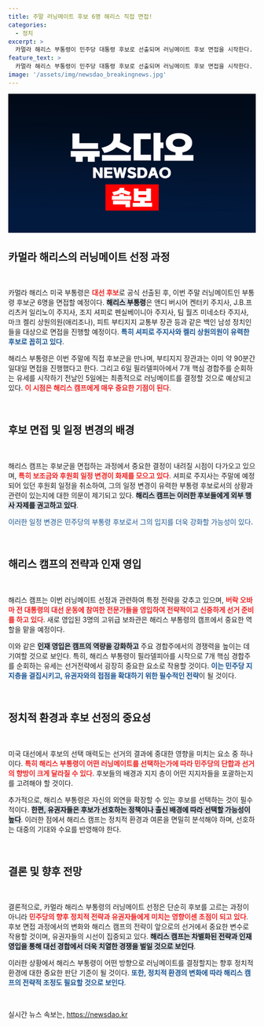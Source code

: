 ```yaml
---
title: 주말 러닝메이트 후보 6명 해리스 직접 면접!
categories:
  - 정치
excerpt: >
  카멀라 해리스 부통령이 민주당 대통령 후보로 선출되며 러닝메이트 후보 면접을 시작한다. 주요 후보들 사이의 동향과 일정 변화는 무엇을 의미할까? 클릭해 궁금증을 확인해보세요!
feature_text: >
  카멀라 해리스 부통령이 민주당 대통령 후보로 선출되며 러닝메이트 후보 면접을 시작한다. 주요 후보들 사이의 동향과 일정 변화는 무엇을 의미할까? 클릭해 궁금증을 확인해보세요!
image: '/assets/img/newsdao_breakingnews.jpg'
---
```


<p><img src="/assets/img/newsdao_breakingnews.jpg" alt="firstkoreanews 속보" /></p>

<h2 data-ke-size="size26">카멀라 해리스의 러닝메이트 선정 과정</h2>

<p data-ke-size="size16">&nbsp;</p>

<p>카멀라 해리스 미국 부통령은 <b><span style="color: #ee2323;">대선 후보</span></b>로 공식 선출된 후, 이번 주말 러닝메이트인 부통령 후보군 6명을 면접할 예정이다. <b><span style="background-color: #21538527;">해리스 부통령</span></b>은 앤디 버시어 켄터키 주지사, J.B.프리츠커 일리노이 주지사, 조지 셔피로 펜실베이니아 주지사, 팀 월즈 미네소타 주지사, 마크 켈리 상원의원(애리조나), 피트 부티지지 교통부 장관 등과 같은 백인 남성 정치인들을 대상으로 면접을 진행할 예정이다. <b><span style="color: #1a5490;">특히 셔피로 주지사와 켈리 상원의원이 유력한 후보로 꼽히고 있다</span></b>.</p>

<p>해리스 부통령은 이번 주말에 직접 후보군을 만나며, 부티지지 장관과는 이미 약 90분간 일대일 면접을 진행했다고 한다. 그리고 6일 필라델피아에서 7개 핵심 경합주를 순회하는 유세를 시작하기 전날인 5일에는 최종적으로 러닝메이트를 결정할 것으로 예상되고 있다. <b><span style="color: #ee2323;">이 시점은 해리스 캠프에게 매우 중요한 기점이 된다</span></b>.</p>

<p data-ke-size="size16">&nbsp;</p>

<h2 data-ke-size="size26">후보 면접 및 일정 변경의 배경</h2>

<p data-ke-size="size16">&nbsp;</p>

<p>해리스 캠프는 후보군을 면접하는 과정에서 중요한 결정이 내려질 시점이 다가오고 있으며, <b><span style="color: #ee2323;">특히 보조금와 후원회 일정 변경이 화제를 모으고 있다</span></b>. 셔피로 주지사는 주말에 예정되어 있던 후원회 일정을 취소하여, 그의 일정 변경이 유력한 부통령 후보로서의 상황과 관련이 있는지에 대한 의문이 제기되고 있다. <b><span style="background-color: #21538527;">해리스 캠프는 이러한 후보들에게 외부 행사 자제를 권고하고 있다</span></b>.</p>

<p><N 다음&gt;, 뉴욕 타임스는 셔피로 주지사가 예정된 3건의 후원회 일정을 취소했다고 보도했으며, 이는 그의 개인적 사정으로 인한 것이라고 전해졌다. <b><span style="color: #1a5490;">이러한 일정 변경은 민주당의 부통령 후보로서 그의 입지를 더욱 강화할 가능성이 있다</span></b>.</p>

<p data-ke-size="size16">&nbsp;</p>

<h2 data-ke-size="size26">해리스 캠프의 전략과 인재 영입</h2>

<p data-ke-size="size16">&nbsp;</p>

<p>해리스 캠프는 이번 러닝메이트 선정과 관련하여 특정 전략을 갖추고 있으며, <b><span style="color: #ee2323;">버락 오바마 전 대통령의 대선 운동에 참여한 전문가들을 영입하여 전략적이고 신중하게 선거 준비를 하고 있다</span></b>. 새로 영입된 3명의 고위급 보좌관은 해리스 부통령의 캠프에서 중요한 역할을 맡을 예정이다.</p>

<p>이와 같은 <b><span style="background-color: #21538527;">인재 영입은 캠프의 역량을 강화하고</span></b> 주요 경합주에서의 경쟁력을 높이는 데 기여할 것으로 보인다. 특히, 해리스 부통령이 필라델피아를 시작으로 7개 핵심 경합주를 순회하는 유세는 선거전략에서 굉장히 중요한 요소로 작용할 것이다. <b><span style="color: #1a5490;">이는 민주당 지지층을 결집시키고, 유권자와의 접점을 확대하기 위한 필수적인 전략</span></b>이 될 것이다.</p>

<p data-ke-size="size16">&nbsp;</p>

<h2 data-ke-size="size26">정치적 환경과 후보 선정의 중요성</h2>

<p data-ke-size="size16">&nbsp;</p>

<p>미국 대선에서 후보의 선택 매력도는 선거의 결과에 중대한 영향을 미치는 요소 중 하나이다. <b><span style="color: #ee2323;">특히 해리스 부통령이 어떤 러닝메이트를 선택하는가에 따라 민주당의 단합과 선거의 향방이 크게 달라질 수 있다</span></b>. 후보들의 배경과 지지 층이 어떤 지지자들을 포괄하는지를 고려해야 할 것이다.</p>

<p>추가적으로, 해리스 부통령은 자신의 외연을 확장할 수 있는 후보를 선택하는 것이 필수적이다. <b><span style="background-color: #21538527;">한편, 유권자들은 후보가 선호하는 정책이나 출신 배경에 따라 선택할 가능성이 높다</span></b>. 이러한 점에서 해리스 캠프는 정치적 환경과 여론을 면밀히 분석해야 하며, 선호하는 대중의 기대와 수요를 반영해야 한다.</p>

<p data-ke-size="size16">&nbsp;</p>

<h2 data-ke-size="size26">결론 및 향후 전망</h2>

<p data-ke-size="size16">&nbsp;</p>

<p>결론적으로, 카멀라 해리스 부통령의 러닝메이트 선정은 단순히 후보를 고르는 과정이 아니라 <b><span style="color: #ee2323;">민주당의 향후 정치적 전략과 유권자들에게 미치는 영향이센 초점이 되고 있다</span></b>. 후보 면접 과정에서의 변화와 해리스 캠프의 전략이 앞으로의 선거에서 중요한 변수로 작용할 것이며, 유권자들의 시선이 집중되고 있다. <b><span style="background-color: #21538527;">해리스 캠프는 차별화된 전략과 인재 영입을 통해 대선 경합에서 더욱 치열한 경쟁을 벌일 것으로 보인다</span></b>.</p>

<p>이러한 상황에서 해리스 부통령이 어떤 방향으로 러닝메이트를 결정할지는 향후 정치적 환경에 대한 중요한 판단 기준이 될 것이다. <b><span style="color: #1a5490;">또한, 정치적 환경의 변화에 따라 해리스 캠프의 전략적 조정도 필요할 것으로 보인다</span></b>. </p>

<p data-ke-size="size16">&nbsp;</p>
실시간 뉴스 속보는, <a href="https://newsdao.kr" rel="dofollow">https://newsdao.kr</a>


